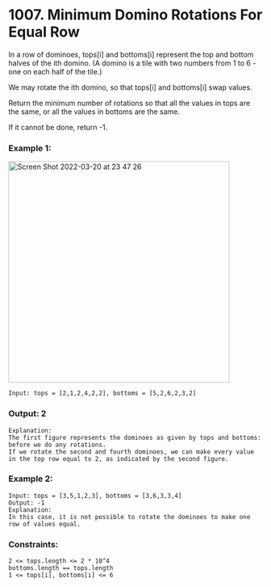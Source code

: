 # 1007. Minimum Domino Rotations For Equal Row

In a row of dominoes, tops[i] and bottoms[i] represent the top and bottom halves of the ith domino. (A domino is a tile with two numbers from 1 to 6 - one on each half of the tile.)

We may rotate the ith domino, so that tops[i] and bottoms[i] swap values.

Return the minimum number of rotations so that all the values in tops are the same, or all the values in bottoms are the same.

If it cannot be done, return -1.

 

### Example 1:
<img width="438" alt="Screen Shot 2022-03-20 at 23 47 26" src="https://user-images.githubusercontent.com/38793933/159168148-100c639c-df20-43cc-b99a-3dd2970a06d1.png">

```
Input: tops = [2,1,2,4,2,2], bottoms = [5,2,6,2,3,2]
```
### Output: 2
```
Explanation: 
The first figure represents the dominoes as given by tops and bottoms: before we do any rotations.
If we rotate the second and fourth dominoes, we can make every value in the top row equal to 2, as indicated by the second figure.
```
### Example 2:
```
Input: tops = [3,5,1,2,3], bottoms = [3,6,3,3,4]
Output: -1
Explanation: 
In this case, it is not possible to rotate the dominoes to make one row of values equal.
```

### Constraints:
```
2 <= tops.length <= 2 * 10^4
bottoms.length == tops.length
1 <= tops[i], bottoms[i] <= 6
```
